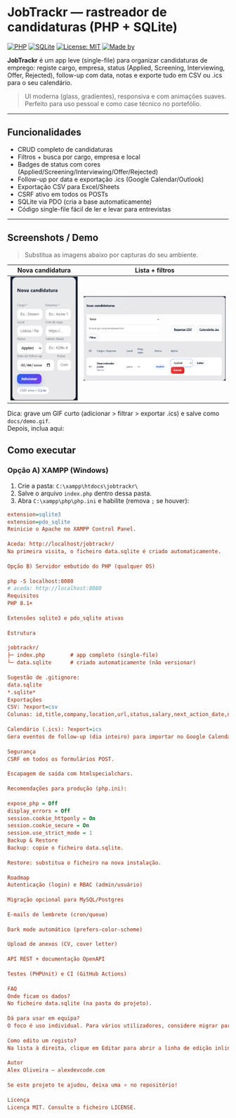 # JobTrackr — rastreador de candidaturas (PHP + SQLite)

[![PHP](https://img.shields.io/badge/PHP-8.1%2B-777BB4?logo=php)](#)
[![SQLite](https://img.shields.io/badge/SQLite-PDO_SQLITE-003B57?logo=sqlite)](#)
[![License: MIT](https://img.shields.io/badge/license-MIT-brightgreen.svg)](LICENSE)
[![Made by](https://img.shields.io/badge/made%20by-Alex%20Oliveira-0ea5e9)](https://alexdevcode.com)

**JobTrackr** é um app leve (single-file) para organizar candidaturas de emprego: registe cargo, empresa, status (Applied, Screening, Interviewing, Offer, Rejected), follow-up com data, notas e exporte tudo em CSV ou .ics para o seu calendário.

> UI moderna (glass, gradientes), responsiva e com animações suaves.  
> Perfeito para uso pessoal e como case técnico no portefólio.

---

## Funcionalidades

- CRUD completo de candidaturas  
- Filtros + busca por cargo, empresa e local  
- Badges de status com cores (Applied/Screening/Interviewing/Offer/Rejected)  
- Follow-up por data e exportação .ics (Google Calendar/Outlook)  
- Exportação CSV para Excel/Sheets  
- CSRF ativo em todos os POSTs  
- SQLite via PDO (cria a base automaticamente)  
- Código single-file fácil de ler e levar para entrevistas

---

## Screenshots / Demo

> Substitua as imagens abaixo por capturas do seu ambiente.

| Nova candidatura | Lista + filtros |
|---|---|
| ![Form](docs/form.png) | ![List](docs/list.png) |

Dica: grave um GIF curto (adicionar > filtrar > exportar .ics) e salve como `docs/demo.gif`.  
Depois, inclua aqui:


## Como executar

### Opção A) XAMPP (Windows)

1. Crie a pasta: `C:\xampp\htdocs\jobtrackr\`  
2. Salve o arquivo `index.php` dentro dessa pasta.  
3. Abra `C:\xampp\php\php.ini` e habilite (remova `;` se houver):

```ini
extension=sqlite3
extension=pdo_sqlite
Reinicie o Apache no XAMPP Control Panel.

Aceda: http://localhost/jobtrackr/
Na primeira visita, o ficheiro data.sqlite é criado automaticamente.

Opção B) Servidor embutido do PHP (qualquer OS)

php -S localhost:8080
# aceda: http://localhost:8080
Requisitos
PHP 8.1+

Extensões sqlite3 e pdo_sqlite ativas

Estrutura

jobtrackr/
├─ index.php        # app completo (single-file)
└─ data.sqlite      # criado automaticamente (não versionar)

Sugestão de .gitignore:
data.sqlite
*.sqlite*
Exportações
CSV: ?export=csv
Colunas: id,title,company,location,url,status,salary,next_action_date,notes,created_at.

Calendário (.ics): ?export=ics
Gera eventos de follow-up (dia inteiro) para importar no Google Calendar/Outlook.

Segurança
CSRF em todos os formulários POST.

Escapagem de saída com htmlspecialchars.

Recomendações para produção (php.ini):

expose_php = Off
display_errors = Off
session.cookie_httponly = On
session.cookie_secure = On
session.use_strict_mode = 1
Backup & Restore
Backup: copie o ficheiro data.sqlite.

Restore: substitua o ficheiro na nova instalação.

Roadmap
Autenticação (login) e RBAC (admin/usuário)

Migração opcional para MySQL/Postgres

E-mails de lembrete (cron/queue)

Dark mode automático (prefers-color-scheme)

Upload de anexos (CV, cover letter)

API REST + documentação OpenAPI

Testes (PHPUnit) e CI (GitHub Actions)

FAQ
Onde ficam os dados?
No ficheiro data.sqlite (na pasta do projeto).

Dá para usar em equipa?
O foco é uso individual. Para vários utilizadores, considere migrar para MySQL/Postgres e separar controladores/rotas.

Como edito um registo?
Na lista à direita, clique em Editar para abrir a linha de edição inline.

Autor
Alex Oliveira — alexdevcode.com

Se este projeto te ajudou, deixa uma ⭐ no repositório!

Licença
Licença MIT. Consulte o ficheiro LICENSE.
